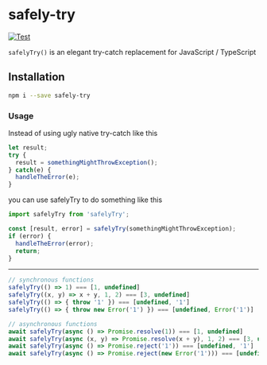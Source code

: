 # safely-try

[![Test](https://github.com/jeeyo/safely-try/actions/workflows/test.yml/badge.svg)](https://github.com/jeeyo/safely-try/actions/workflows/test.yml)

`safelyTry()` is an elegant try-catch replacement for JavaScript / TypeScript

## Installation

```bash
npm i --save safely-try
```

### Usage

Instead of using ugly native try-catch like this
```typescript
let result;
try {
  result = somethingMightThrowException();
} catch(e) {
  handleTheError(e);
}
```

you can use safelyTry to do something like this
```typescript
import safelyTry from 'safelyTry';

const [result, error] = safelyTry(somethingMightThrowException);
if (error) {
  handleTheError(error);
  return;
}
```

---

```typescript
// synchronous functions
safelyTry(() => 1) === [1, undefined]
safelyTry((x, y) => x + y, 1, 2) === [3, undefined]
safelyTry(() => { throw '1' }) === [undefined, '1']
safelyTry(() => { throw new Error('1') }) === [undefined, Error('1')]

// asynchronous functions
await safelyTry(async () => Promise.resolve(1)) === [1, undefined]
await safelyTry(async (x, y) => Promise.resolve(x + y), 1, 2) === [3, undefined]
await safelyTry(async () => Promise.reject('1')) === [undefined, '1']
await safelyTry(async () => Promise.reject(new Error('1'))) === [undefined, Error('1')]
```

